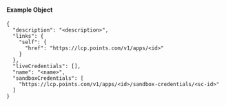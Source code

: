 #### Example Object

    {
      "description": "<description>",
      "links": {
        "self": {
          "href": "https://lcp.points.com/v1/apps/<id>"
        }
      },
      "liveCredentials": [],
      "name": "<name>",
      "sandboxCredentials": [
        "https://lcp.points.com/v1/apps/<id>/sandbox-credentials/<sc-id>"
      ]
    }


